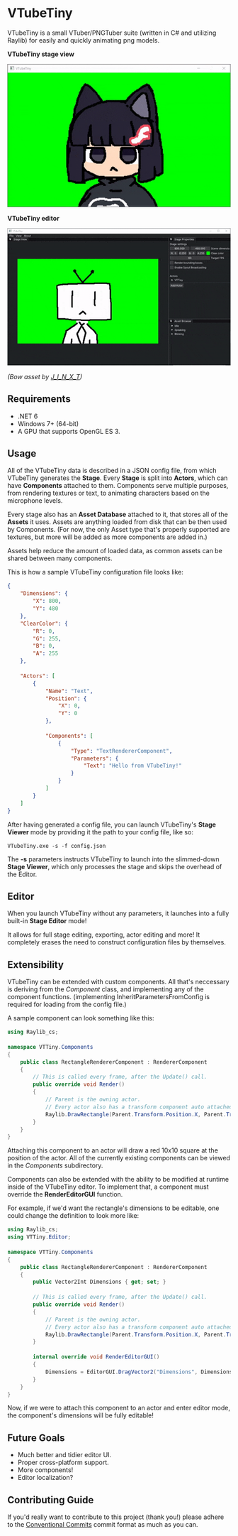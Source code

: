 # VTubeTiny
VTubeTiny is a small VTuber/PNGTuber suite (written in C# and utilizing Raylib) for easily and quickly animating png models.

**VTubeTiny stage view**

![Demo](/Meta/vttiny.gif)

**VTubeTiny editor**

![Editor Demo](/Meta/editor.gif)

*(Bow asset by [J_I_N_X_T](https://twitter.com/J_I_N_X_T))*

## Requirements

* .NET 6
* Windows 7+ (64-bit)
* A GPU that supports OpenGL ES 3.

## Usage

All of the VTubeTiny data is described in a JSON config file, from which VTubeTiny generates the **Stage**. Every **Stage** is split into **Actors**, which can have **Components** attached to them. Components serve multiple purposes, from rendering textures or text, to animating characters based on the microphone levels.

Every stage also has an **Asset Database** attached to it, that stores all of the **Assets** it uses. Assets are anything loaded from disk that can be then used by Components. (For now, the only Asset type that's properly supported are textures, but more will be added as more components are added in.)

Assets help reduce the amount of loaded data, as common assets can be shared between many components.

This is how a sample VTubeTiny configuration file looks like:

```json
{
	"Dimensions": {
		"X": 800,
		"Y": 480
	},
	"ClearColor": {
		"R": 0, 
		"G": 255, 
		"B": 0, 
		"A": 255
	},

	"Actors": [
		{
			"Name": "Text",
			"Position": {
				"X": 0,
				"Y": 0
			},

			"Components": [
				{
					"Type": "TextRendererComponent",
					"Parameters": {
						"Text": "Hello from VTubeTiny!"
					}
				}
			]
		}
	]
}
```

After having generated a config file, you can launch VTubeTiny's **Stage Viewer** mode by providing it the path to your config file, like so:

```
VTubeTiny.exe -s -f config.json
```

The **-s** parameters instructs VTubeTiny to launch into the slimmed-down **Stage Viewer**, which only processes the stage and skips the overhead of the Editor.

## Editor

When you launch VTubeTiny without any parameters, it launches into a fully built-in **Stage Editor** mode!

It allows for full stage editing, exporting, actor editing and more! It completely erases the need to construct configuration files by themselves.


## Extensibility

VTubeTiny can be extended with custom components. All that's neccessary is deriving from the *Component* class, and implementing any of the component functions. (implementing InheritParametersFromConfig is required for loading from the config file.)

A sample component can look something like this:

```cs
using Raylib_cs;

namespace VTTiny.Components
{
    public class RectangleRendererComponent : RendererComponent
    {
    	// This is called every frame, after the Update() call.
        public override void Render()
        {
            // Parent is the owning actor.
            // Every actor also has a transform component auto attached to them.
            Raylib.DrawRectangle(Parent.Transform.Position.X, Parent.Transform.Position.Y, 10, 10, Color.RED);
        }
    }
}
```

Attaching this component to an actor will draw a red 10x10 square at the position of the actor. All of the currently existing components can be viewed in the *Components* subdirectory.

Components can also be extended with the ability to be modified at runtime inside of the VTubeTiny editor. To implement that, a component must override the **RenderEditorGUI** function.

For example, if we'd want the rectangle's dimensions to be editable, one could change the definition to look more like:

```cs
using Raylib_cs;
using VTTiny.Editor;

namespace VTTiny.Components
{
    public class RectangleRendererComponent : RendererComponent
    {
        public Vector2Int Dimensions { get; set; }

    	// This is called every frame, after the Update() call.
        public override void Render()
        {
            // Parent is the owning actor.
            // Every actor also has a transform component auto attached to them.
            Raylib.DrawRectangle(Parent.Transform.Position.X, Parent.Transform.Position.Y, Dimensions.X, Dimensions.Y, Color.RED);
        }

        internal override void RenderEditorGUI()
        {
            Dimensions = EditorGUI.DragVector2("Dimensions", Dimensions);
        }
    }
}
```

Now, if we were to attach this component to an actor and enter editor mode, the component's dimensions will be fully editable!

## Future Goals

* Much better and tidier editor UI.
* Proper cross-platform support.
* More components!
* Editor localization?

## Contributing Guide

If you'd really want to contribute to this project (thank you!) please adhere to the [Conventional Commits](https://www.conventionalcommits.org/en/v1.0.0/) commit format as much as you can. 